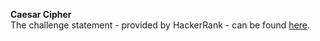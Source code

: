 **Caesar Cipher**
<br>
The challenge statement - provided by HackerRank -  can be found [here](src/main/resources/caesar-cipher.pdf).